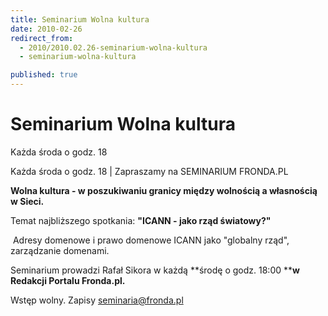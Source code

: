```yaml
---
title: Seminarium Wolna kultura
date: 2010-02-26
redirect_from: 
  - 2010/2010.02.26-seminarium-wolna-kultura
  - seminarium-wolna-kultura

published: true
---
```




# Seminarium Wolna kultura

<time>Każda środa o godz. 18</time>

Każda środa o godz. 18 | 
Zapraszamy na SEMINARIUM FRONDA.PL

**Wolna kultura - w poszukiwaniu granicy między wolnością a własnością w Sieci.**

Temat najbliższego spotkania: **"ICANN - jako rząd światowy?"**

&nbsp;Adresy domenowe i prawo domenowe ICANN jako "globalny rząd", zarządzanie domenami.

Seminarium prowadzi Rafał Sikora w każdą **środę o godz. 18:00 ****w Redakcji Portalu Fronda.pl.**

Wstęp wolny. Zapisy seminaria@fronda.pl


<!--CONTENT FROM OLD SERVER (jos before 2013): Każda środa o godz. 18 | 
Zapraszamy na SEMINARIUM FRONDA.PL

**Wolna kultura - w poszukiwaniu granicy między wolnością a własnością w Sieci.**

Temat najbliższego spotkania: **"ICANN - jako rząd światowy?"**

&nbsp;Adresy domenowe i prawo domenowe ICANN jako "globalny rząd", zarządzanie domenami.

Seminarium prowadzi Rafał Sikora w każdą **środę o godz. 18:00 ****w Redakcji Portalu Fronda.pl.**

Wstęp wolny. Zapisy seminaria@fronda.pl

-->

<!--{{json:{"created_date":"2010-02-26 17:12:31","publish_down":"0000-00-00 00:00:00","id":"880"}}}-->